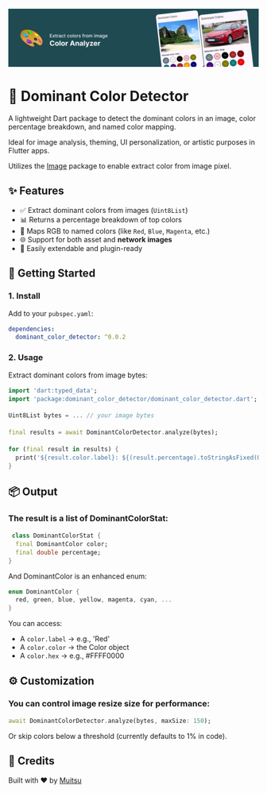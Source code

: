 <!--
This README describes the package. If you publish this package to pub.dev,
this README's contents appear on the landing page for your package.

For information about how to write a good package README, see the guide for
[writing package pages](https://dart.dev/tools/pub/writing-package-pages).

For general information about developing packages, see the Dart guide for
[creating packages](https://dart.dev/guides/libraries/create-packages)
and the Flutter guide for
[developing packages and plugins](https://flutter.dev/to/develop-packages).
-->

![color_analyzer](https://raw.githubusercontent.com/Muitsu/Color-Analyzer/refs/heads/main/assets/example2.png)

# 🎨 Dominant Color Detector

A lightweight Dart package to detect the dominant colors in an image, color percentage breakdown, and named color mapping.

Ideal for image analysis, theming, UI personalization, or artistic purposes in Flutter apps.

Utilizes the [Image](https://pub.dev/packages/image) package to enable extract color from image pixel.

## ✨ Features

- ✅ Extract dominant colors from images (`Uint8List`)
- 📊 Returns a percentage breakdown of top colors
- 🎨 Maps RGB to named colors (like `Red`, `Blue`, `Magenta`, etc.)
- 🌐 Support for both asset and **network images**
- 🧩 Easily extendable and plugin-ready


## 🚀 Getting Started

### 1. Install

Add to your `pubspec.yaml`:

```yaml
dependencies:
  dominant_color_detector: ^0.0.2
```

### 2. Usage
Extract dominant colors from image bytes:

```dart
import 'dart:typed_data';
import 'package:dominant_color_detector/dominant_color_detector.dart';

Uint8List bytes = ... // your image bytes

final results = await DominantColorDetector.analyze(bytes);

for (final result in results) {
  print('${result.color.label}: ${(result.percentage).toStringAsFixed(0)}%');
}
```

## 📦 Output
### The result is a list of DominantColorStat:
```dart
 class DominantColorStat {
  final DominantColor color;
  final double percentage;
}
```
And DominantColor is an enhanced enum:
```dart
enum DominantColor {
  red, green, blue, yellow, magenta, cyan, ...
}
```

You can access:
- A `color.label` → e.g., 'Red'
- A `color.color` → the Color object
- A `color.hex` → e.g., #FFFF0000


## ⚙️ Customization

### You can control image resize size for performance:
```dart
await DominantColorDetector.analyze(bytes, maxSize: 150);
```
Or skip colors below a threshold (currently defaults to 1% in code).


## 🙌 Credits
Built with ❤️ by [Muitsu](https://github.com/Muitsu)

